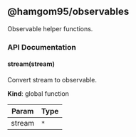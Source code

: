 ## @hamgom95/observables

Observable helper functions.

### API Documentation

<a name="stream"></a>

#### stream(stream)
Convert stream to observable.

**Kind**: global function  

| Param | Type |
| --- | --- |
| stream | <code>\*</code> | 

